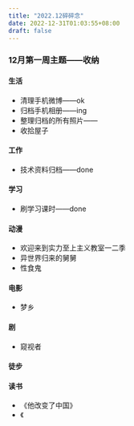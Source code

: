 ```yaml
---
title: "2022.12碎碎念"
date: 2022-12-31T01:03:55+08:00
draft: false
---
```


### 12月第一周主题——收纳
#### 生活
* 清理手机微博——ok
* 归档手机相册——ing
* 整理归档的所有照片——
* 收拾屋子

#### 工作
* 技术资料归档——done

#### 学习
* 刷学习课时——done

#### 动漫
* 欢迎来到实力至上主义教室一二季
* 异世界归来的舅舅
* 性食鬼

#### 电影
* 梦乡

#### 剧
* 窥视者

#### 徒步

#### 读书
* 《他改变了中国》
* 《